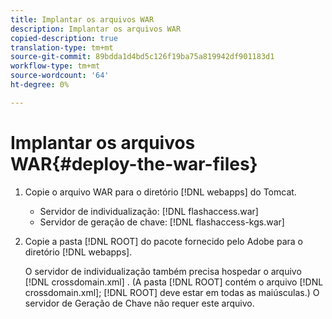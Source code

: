 ```yaml
---
title: Implantar os arquivos WAR
description: Implantar os arquivos WAR
copied-description: true
translation-type: tm+mt
source-git-commit: 89bdda1d4bd5c126f19ba75a819942df901183d1
workflow-type: tm+mt
source-wordcount: '64'
ht-degree: 0%

---
```



# Implantar os arquivos WAR{#deploy-the-war-files}

1. Copie o arquivo WAR para o diretório [!DNL webapps] do Tomcat.

   * Servidor de individualização: [!DNL flashaccess.war]
   * Servidor de geração de chave: [!DNL flashaccess-kgs.war]

1. Copie a pasta [!DNL ROOT] do pacote fornecido pelo Adobe para o diretório [!DNL webapps].

   O servidor de individualização também precisa hospedar o arquivo [!DNL crossdomain.xml] . (A pasta [!DNL ROOT] contém o arquivo [!DNL crossdomain.xml]; [!DNL ROOT] deve estar em todas as maiúsculas.) O servidor de Geração de Chave não requer este arquivo.

